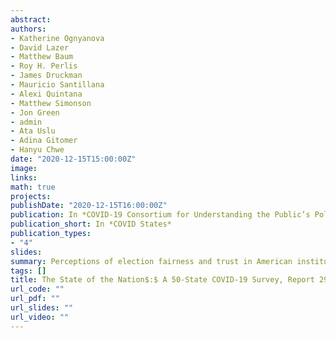 ```yaml
---
abstract: 
authors:
- Katherine Ognyanova
- David Lazer
- Matthew Baum
- Roy H. Perlis
- James Druckman
- Mauricio Santillana
- Alexi Quintana
- Matthew Simonson
- Jon Green
- admin
- Ata Uslu
- Adina Gitomer
- Hanyu Chwe
date: "2020-12-15T15:00:00Z"
image:
links:
math: true
projects:
publishDate: "2020-12-15T16:00:00Z"
publication: In *COVID-19 Consortium for Understanding the Public’s Policy Preferences Across States*
publication_short: In *COVID States*
publication_types:
- "4"
slides: 
summary: Perceptions of election fairness and trust in American institutions.
tags: []
title: The State of the Nation$:$ A 50-State COVID-19 Survey, Report 29$:$ Election Fairness and Trust in Institutions
url_code: ""
url_pdf: ""
url_slides: ""
url_video: ""
---
```


 